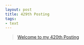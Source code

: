 ```yaml
---
layout: post
title: 429th Posting
tags: 
- text
---
```


> [Welcome to my 420th Posting](https://janghan-kor.tistory.com/1644)
